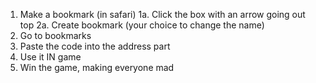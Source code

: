 1. Make a bookmark (in safari)
     1a. Click the box with an arrow going out top
     2a. Create bookmark (your choice to change the name)
2. Go to bookmarks
3. Paste the code into the address part
4. Use it IN game
5. Win the game, making everyone mad
